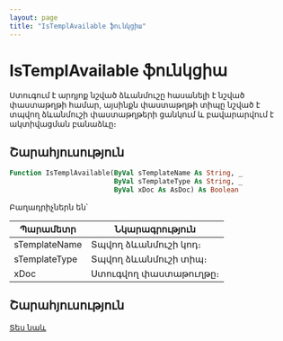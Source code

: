 ```yaml
---
layout: page
title: "IsTemplAvailable ֆունկցիա"
---
```

    
# IsTemplAvailable ֆունկցիա

Ստուգում է արդյոք նշված ձևանմուշը հասանելի է նշված փաստաթղթի համար, այսինքն փաստաթղթի տիպը նշված է տպվող ձևանմուշի փաստաթղթերի ցանկում և բավարարվում է ակտիվացման բանաձևը։

## Շարահյուսություն

``` vb
Function IsTemplAvailable(ByVal sTemplateName As String, _
                          ByVal sTemplateType As String, _
                          ByVal xDoc As AsDoc) As Boolean
```

Բաղադրիչներն են՝

| Պարամետր | Նկարագրություն |
|--|--|
| sTemplateName | Տպվող ձևանմուշի կոդ։ |
| sTemplateType | Տպվող ձևանմուշի տիպ։ |
| xDoc | Ստուգվող փաստաթուղթը։ |

## Շարահյուսություն

[Տես նաև](../../functions.html)
